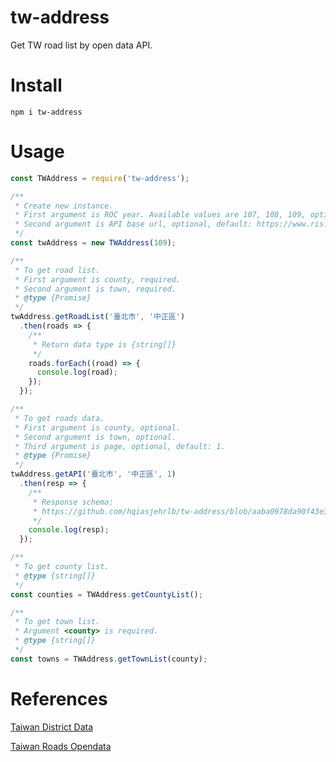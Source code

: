 # tw-address
Get TW road list by open data API.

# Install
```
npm i tw-address
```
# Usage
```javascript
const TWAddress = require('tw-address');

/**
 * Create new instance.
 * First argument is ROC year. Available values are 107, 108, 109, optional, default value: CURRENT_ROC_YEAR
 * Second argument is API base url, optional, default: https://www.ris.gov.tw/rs-opendata/api/v1/datastore/ODRP049
 */
const twAddress = new TWAddress(109);

/**
 * To get road list.
 * First argument is county, required.
 * Second argument is town, required.
 * @type {Promise}
 */
twAddress.getRoadList('臺北市', '中正區')
  .then(roads => {
    /**
     * Return data type is {string[]}
     */
    roads.forEach((road) => {
      console.log(road);
    });
  });

/**
 * To get roads data.
 * First argument is county, optional.
 * Second argument is town, optional.
 * Third argument is page, optional, default: 1.
 * @type {Promise}
 */
twAddress.getAPI('臺北市', '中正區', 1)
  .then(resp => {
    /**
     * Response schema:
     * https://github.com/hqiasjehrlb/tw-address/blob/aaba0978da90f43e3af1855050546325fef2a448/lib/roadsAPI.js#L76
     */
    console.log(resp);
  });

/**
 * To get county list.
 * @type {string[]}
 */
const counties = TWAddress.getCountyList();

/**
 * To get town list.
 * Argument <county> is required.
 * @type {string[]}
 */
const towns = TWAddress.getTownList(county);
```

# References
[Taiwan District Data](https://gist.githubusercontent.com/abc873693/2804e64324eaaf26515281710e1792df/raw/a1e1fc17d04b47c564bbd9dba0d59a6a325ec7c1/taiwan_districts.json)

[Taiwan Roads Opendata](https://www.ris.gov.tw/rs-opendata/api/Main/docs/v1)
